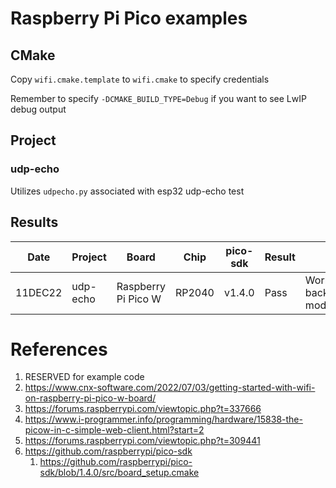 # Raspberry Pi Pico examples

## CMake

Copy `wifi.cmake.template` to `wifi.cmake` to specify credentials

Remember to specify `-DCMAKE_BUILD_TYPE=Debug` if you want to see LwIP debug output

## Project

### udp-echo

Utilizes `udpecho.py` associated with esp32 udp-echo test

## Results

|   Date  | Project      | Board                | Chip           | pico-sdk | Result  | Notes
| ------- | ------------ | -------------------- | -------------- | -------- | ------- | -----
| 11DEC22 | udp-echo     | Raspberry Pi Pico W  | RP2040         | v1.4.0   | Pass    | Works in background+polled modes

# References

1. RESERVED for example code
2. https://www.cnx-software.com/2022/07/03/getting-started-with-wifi-on-raspberry-pi-pico-w-board/
3. https://forums.raspberrypi.com/viewtopic.php?t=337666
4. https://www.i-programmer.info/programming/hardware/15838-the-picow-in-c-simple-web-client.html?start=2
5. https://forums.raspberrypi.com/viewtopic.php?t=309441
5. https://github.com/raspberrypi/pico-sdk
   1. https://github.com/raspberrypi/pico-sdk/blob/1.4.0/src/board_setup.cmake